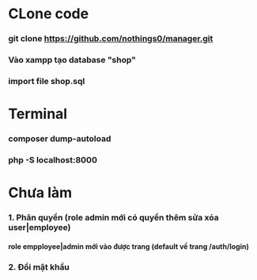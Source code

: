 # CLone code

### git clone https://github.com/nothings0/manager.git

### Vào xampp tạo database "shop"

### import file shop.sql

# Terminal

### composer dump-autoload

### php -S localhost:8000

# Chưa làm

### 1. Phân quyền (role admin mới có quyền thêm sửa xóa user|employee)

#### role empployee|admin mới vào được trang (default về trang /auth/login)

### 2. Đổi mật khẩu
